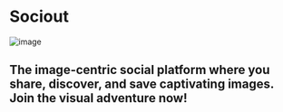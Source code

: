 # Sociout

![image](https://github.com/ikaushiksharma/sociout/assets/90143986/7045cc7f-3327-4ae9-bc76-d676deeea839)


## The image-centric social platform where you share, discover, and save captivating images. Join the visual adventure now!
